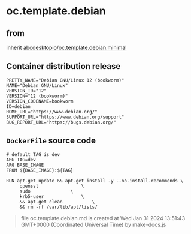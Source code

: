 # oc.template.debian
## from
 inherit [abcdesktopio/oc.template.debian.minimal](../oc.template.debian.minimal)
## Container distribution release


``` 
PRETTY_NAME="Debian GNU/Linux 12 (bookworm)"
NAME="Debian GNU/Linux"
VERSION_ID="12"
VERSION="12 (bookworm)"
VERSION_CODENAME=bookworm
ID=debian
HOME_URL="https://www.debian.org/"
SUPPORT_URL="https://www.debian.org/support"
BUG_REPORT_URL="https://bugs.debian.org/"

```



## `DockerFile` source code

``` 
# default TAG is dev
ARG TAG=dev
ARG BASE_IMAGE
FROM ${BASE_IMAGE}:${TAG}

RUN apt-get update && apt-get install -y --no-install-recommends \
     openssl				\
     sudo				\
     krb5-user 				\
     && apt-get clean			\
     && rm -rf /var/lib/apt/lists/	

```



> file oc.template.debian.md is created at Wed Jan 31 2024 13:51:43 GMT+0000 (Coordinated Universal Time) by make-docs.js
